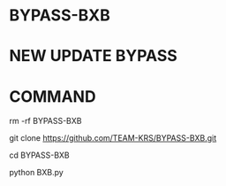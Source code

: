 # BYPASS-BXB

# NEW UPDATE BYPASS


# COMMAND

rm -rf BYPASS-BXB

git clone https://github.com/TEAM-KRS/BYPASS-BXB.git

cd BYPASS-BXB

python BXB.py
